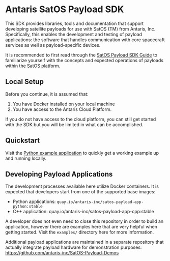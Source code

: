 # Antaris SatOS Payload SDK

This SDK provides libraries, tools and documentation that support developing satellite payloads for use with SatOS (TM) from Antaris, Inc.
Specifically, this enables the development and testing of payload applications: the software that handles communication with core spacecraft services as well as payload-specific devices.

It is recommended to first read through the [SatOS Payload SDK Guide](./docs/Antaris_SatOS_Payload_SDK_Guide.pdf) to familiarize yourself with the concepts and expected operations of payloads within the SatOS platform.

## Local Setup

Before you continue, it is assumed that:
1. You have Docker installed on your local machine
2. You have access to the Antaris Cloud Platform.

If you do not have access to the cloud platform, you can still get started with the SDK but you will be limited in what can be accomplished.

## Quickstart

Visit the [Python example application](./examples/app-python/) to quickly get a working example up and running locally.

## Developing Payload Applications

The development processes available here utilize Docker containers.
It is expected that developers start from one of the supported base images:

* Python applications: `quay.io/antaris-inc/satos-payload-app-python:stable`
* C++ application: quay.io/antaris-inc/satos-payload-app-cpp:stable

A developer does not even need to close this repository in order to build an application, however there are examples
here that are very helpful when getting started.
Visit the `examples/` directory here for more information.

Additional payload applications are maintained in a separate repository that actually integrate payload hardware for
demonstration purposes: https://github.com/antaris-inc/SatOS-Payload-Demos
